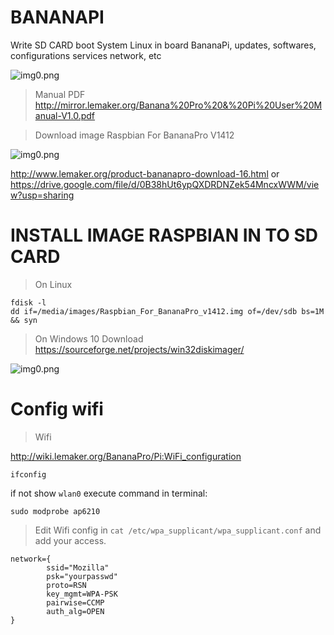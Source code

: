 # BANANAPI
Write SD CARD boot System Linux in board BananaPi, updates, softwares, configurations services network, etc

![img0.png](http://www.lemaker.org/Public/uploads/product/2015/1022/56284d9b0d292_thumb.jpg)

> Manual PDF
http://mirror.lemaker.org/Banana%20Pro%20&%20Pi%20User%20Manual-V1.0.pdf

> Download image Raspbian For BananaPro V1412

![img0.png](http://www.lemaker.org/Public/uploads/file/2015/1020/5625a399abfe4.png)

http://www.lemaker.org/product-bananapro-download-16.html or https://drive.google.com/file/d/0B38hUt6ypQXDRDNZek54MncxWWM/view?usp=sharing

# INSTALL IMAGE RASPBIAN IN TO SD CARD

> On Linux
```
fdisk -l
dd if=/media/images/Raspbian_For_BananaPro_v1412.img of=/dev/sdb bs=1M && syn

```
> On Windows 10
Download https://sourceforge.net/projects/win32diskimager/

![img0.png](https://a.fsdn.com/con/app/proj/win32diskimager/screenshots/Win32DiskImager-1.0.png/max/max/1)

# Config wifi
> Wifi 

http://wiki.lemaker.org/BananaPro/Pi:WiFi_configuration

```
ifconfig
```

if not show `wlan0` execute command in terminal:
```
sudo modprobe ap6210
```
> Edit Wifi config in `cat /etc/wpa_supplicant/wpa_supplicant.conf` and add your access.
```
network={
        ssid="Mozilla"
        psk="yourpasswd"
        proto=RSN
        key_mgmt=WPA-PSK
        pairwise=CCMP
        auth_alg=OPEN
}
```






